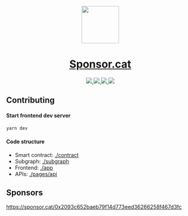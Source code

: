 <p align="center">
  <a href="https://sponsor.cat">
    <picture>
      <source media="(prefers-color-scheme: dark)" srcset="https://sponsor.cat/logo.svg">
      <img src="https://sponsor.cat/logo.svg" height="100">
    </picture>
    <h1 align="center">Sponsor.cat</h1>
  </a>
</p>
<p align="center">
  <a aria-label="Twitter" href="https://twitter.com/SponsorCat">
    <img src="https://img.shields.io/twitter/follow/sponsorcat?color=1da1f2&label=twitter&logo=twitter&style=for-the-badge&labelColor=000">
  </a>
  <a aria-label="Discord" href="https://discord.gg/kvHjfhfYz6">
    <img src="https://img.shields.io/discord/1055327879392661648?color=5865f2&label=discord&logo=discord&style=for-the-badge&labelColor=000">
  </a>
  <a aria-label="GitHub Issues" href="https://github.com/timqian/sponsor.cat/issues">
    <img src="https://img.shields.io/github/issues/timqian/sponsor.cat?color=555&logo=github&style=for-the-badge&labelColor=000">
  </a>
  <a aria-label="Help wanted" href="https://github.com/timqian/sponsor.cat/issues?q=is%3Aissue+is%3Aopen+label%3A%22help+wanted%22">
    <img src="https://img.shields.io/github/issues-raw/timqian/sponsor.cat/help%20wanted?color=008673&label=Help%20wanted&logo=github&style=for-the-badge&labelColor=000">
  </a> 
</p>

## Contributing

#### Start frontend dev server

```bash
yarn dev
```

#### Code structure

- Smart contract: [./contract](./contract/sponsorCat.sol)
- Subgraph: [./subgraph](./subgraph)
- Frontend: [./app](./app)
- APIs: [./pages/api](./pages/api)

## Sponsors

https://sponsor.cat/0x2093c652baeb79f14d773eed36266258f467d3fc

<!-- ## Thanks
- [Nextjs](https://nextjs.org)
- [Vercel](https://vercel.com/)
- ERC1155 intro: https://www.youtube.com/watch?v=wYOPh8TX_Tw
- Check nft metadata: https://nftchecker.io/?contract=0xc92ceddfb8dd984a89fb494c376f9a48b999aafc&token=2146#output
- NFT validator: https://tofunft.com/tools/validator?network=1&address=0x2093c652baeb79f14d773eed36266258f467d3fc&token=0
 -->
